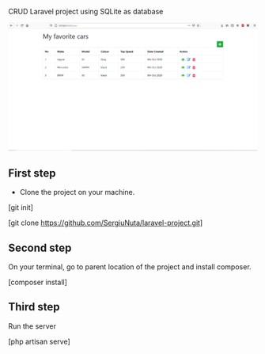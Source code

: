 CRUD Laravel project using SQLite as database

<img src="images/screenshot.PNG" alt="screenshot">

## First step

- Clone the project on your machine.

[git init]

[git clone https://github.com/SergiuNuta/laravel-project.git]


## Second step

On your terminal, go to parent location of the project and install composer.

[composer install]

## Third step

Run the server

[php artisan serve]


